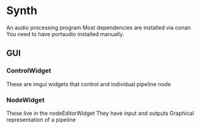 # Synth
An audio processing program
Most dependencies are installed via conan
You need to have portaudio installed manually.



## GUI

### ControlWidget
These are imgui widgets that control and individual pipeline node

### NodeWidget
These live in the nodeEditorWidget
They have input and outputs 
Graphical representation of a pipeline